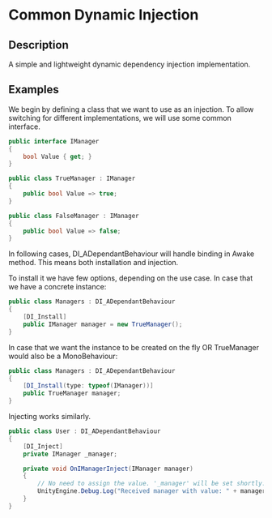 # Common Dynamic Injection

## Description
A simple and lightweight dynamic dependency injection implementation.

## Examples

We begin by defining a class that we want to use as an injection.
To allow switching for different implementations, we will use some common interface.
```cs
public interface IManager
{
    bool Value { get; }
}

public class TrueManager : IManager
{
    public bool Value => true;
}

public class FalseManager : IManager
{
    public bool Value => false;
}
```

In following cases, DI_ADependantBehaviour will handle binding in Awake method. This means both installation and injection.

To install it we have few options, depending on the use case.
In case that we have a concrete instance:
```cs
public class Managers : DI_ADependantBehaviour
{
    [DI_Install]
    public IManager manager = new TrueManager();
}
```

In case that we want the instance to be created on the fly OR TrueManager would also be a MonoBehaviour:
```cs
public class Managers : DI_ADependantBehaviour
{
    [DI_Install(type: typeof(IManager))]
    public TrueManager manager;
}
```

Injecting works similarly.
```cs
public class User : DI_ADependantBehaviour
{
    [DI_Inject]
    private IManager _manager;

    private void OnIManagerInject(IManager manager)
    {
        // No need to assign the value. '_manager' will be set shortly. This is just convenient callback.
        UnityEngine.Debug.Log("Received manager with value: " + manager.Value);
    }
}
```
